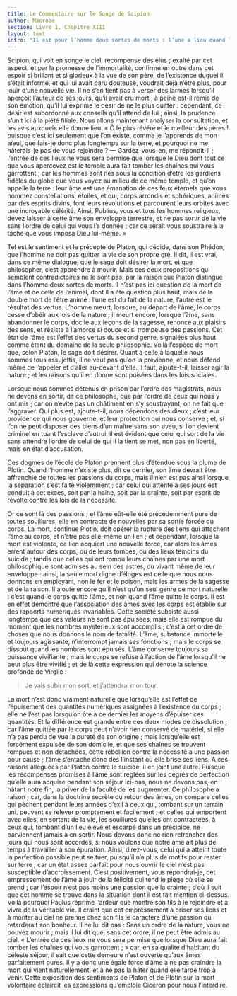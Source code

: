 ```yaml
---
title: Le Commentaire sur le Songe de Scipion
author: Macrobe
section: Livre 1, Chapitre XIII
layout: text
intro: "Il est pour l’homme deux sortes de morts : l’une a lieu quand l’ âme quitte le corps, la seconde, lorsque l’ âme restant unie au corps, elle se refuse aux plaisirs des sens, et fait abnégation de toutes jouissances et sensations matérielles. Cette dernière mort doit être l’objet de nos voeux ; nous ne devons pas hâter la première, mais attendre que Dieu lui-même brise les liens qui attachent l’ âme au corps."
---
```



Scipion, qui voit en songe le ciel, récompense des élus ; exalté par cet aspect, et par la promesse de l’immortalité, confirmé en outre dans cet espoir si brillant et si glorieux à la vue de son père, de l’existence duquel il s’était informé, et qui lui avait paru douteuse, voudrait déjà n’être plus, pour jouir d’une nouvelle vie. Il ne s’en tient pas à verser des larmes lorsqu’il aperçoit l’auteur de ses jours, qu’il avait cru mort ; à peine est-il remis de son émotion, qu’il lui exprime le désir de ne le plus quitter : cependant, ce désir est subordonné aux conseils qu’il attend de lui ; ainsi, la prudence s’unit ici à la piété filiale. Nous allons maintenant analyser la consultation, et les avis auxquels elle donne lieu. « Ô le plus révéré et le meilleur des pères ! puisque c’est ici seulement que l’on existe, comme je l’apprends de mon aïeul, que fais-je donc plus longtemps sur la terre, et pourquoi ne me hâterais-je pas de vous rejoindre ? — Gardez-vous-en, me répondit-il ; l’entrée de ces lieux ne vous sera permise que lorsque le Dieu dont tout ce que vous apercevez est le temple aura fait tomber les chaînes qui vous garrottent ; car les hommes sont nés sous la condition d’être les gardiens fidèles du globe que vous voyez au milieu de ce même temple, et qu’on appelle la terre : leur âme est une émanation de ces feux éternels que vous nommez constellations, étoiles, et qui, corps arrondis et sphériques, animés par des esprits divins, font leurs révolutions et parcourent leurs orbites avec une incroyable célérité. Ainsi, Publius, vous et tous les hommes religieux, devez laisser à cette âme son enveloppe terrestre, et ne pas sortir de la vie sans l’ordre de celui qui vous l’a donnée ; car ce serait vous soustraire à la tâche que vous imposa Dieu lui-même. »

<!--p2-->
Tel est le sentiment et le précepte de Platon, qui décide, dans son Phédon, que l’homme ne doit pas quitter la vie de son propre gré. Il dit, il est vrai, dans ce même dialogue, que le sage doit désirer la mort, et que philosopher, c’est apprendre à mourir. Mais ces deux propositions qui semblent contradictoires ne le sont pas, par la raison que Platon distingue dans l’homme deux sortes de morts. Il n’est pas ici question de la mort de l’âme et de celle de l’animal, dont il a été question plus haut, mais de la double mort de l’être animé : l’une est du fait de la nature, l’autre est le résultat des vertus. L’homme meurt, lorsque, au départ de l’âme, le corps cesse d’obéir aux lois de la nature ; il meurt encore, lorsque l’âme, sans abandonner le corps, docile aux leçons de la sagesse, renonce aux plaisirs des sens, et résiste à l’amorce si douce et si trompeuse des passions. Cet état de l’âme est l’effet des vertus du second genre, signalées plus haut comme étant du domaine de la seule philosophie. Voilà l’espèce de mort que, selon Platon, le sage doit désirer. Quant à celle à laquelle nous sommes tous assujettis, il ne veut pas qu’on la prévienne, et nous défend même de l’appeler et d’aller au-devant d’elle. Il faut, ajoute-t-il, laisser agir la nature ; et les raisons qu’il en donne sont puisées dans les lois sociales.

Lorsque nous sommes détenus en prison par l’ordre des magistrats, nous ne devons en sortir, dit ce philosophe, que par l’ordre de ceux qui nous y ont mis ; car on n’évite pas un châtiment en s’y soustrayant, on ne fait que l’aggraver. Qui plus est, ajoute-t-il, nous dépendons des dieux ; c’est leur providence qui nous gouverne, et leur protection qui nous conserve ; et, si l’on ne peut disposer des biens d’un maître sans son aveu, si l’on devient criminel en tuant l’esclave d’autrui, il est évident que celui qui sort de la vie sans attendre l’ordre de celui de qui il la tient se met, non pas en liberté, mais en état d’accusation.

Ces dogmes de l’école de Platon prennent plus d’étendue sous la plume de Plotin. Quand l’homme n’existe plus, dit ce dernier, son âme devrait être affranchie de toutes les passions du corps, mais il n’en est pas ainsi lorsque la séparation s’est faite violemment ; car celui qui attente à ses jours est conduit à cet excès, soit par la haine, soit par la crainte, soit par esprit de révolte contre les lois de la nécessité.

Or ce sont là des passions ; et l’âme eût-elle été précédemment pure de toutes souillures, elle en contracte de nouvelles par sa sortie forcée du corps. La mort, continue Plotin, doit opérer la rupture des liens qui attachent l’âme au corps, et n’être pas elle-même un lien ; et cependant, lorsque la mort est violente, ce lien acquiert une nouvelle force, car alors les âmes errent autour des corps, ou de leurs tombes, ou des lieux témoins du suicide ; tandis que celles qui ont rompu leurs chaînes par une mort philosophique sont admises au sein des astres, du vivant même de leur enveloppe : ainsi, la seule mort digne d’éloges est celle que nous nous donnons en employant, non le fer et le poison, mais les armes de la sagesse et de la raison. Il ajoute encore qu’il n’est qu’un seul genre de mort naturelle : c’est quand le corps quitte l’âme, et non quand l’âme quitte le corps. Il est en effet démontré que l’association des âmes avec les corps est établie sur des rapports numériques invariables. Cette société subsiste aussi longtemps que ces valeurs ne sont pas épuisées, mais elle est rompue du moment que les nombres mystérieux sont accomplis ; c’est à cet ordre de choses que nous donnons le nom de fatalité. L’âme, substance immortelle et toujours agissante, n’interrompt jamais ses fonctions ; mais le corps se dissout quand les nombres sont épuisés. L’âme conserve toujours sa puissance vivifiante ; mais le corps se refuse à l’action de l’âme lorsqu’il ne peut plus être vivifié ; et de là cette expression qui dénote la science profonde de Virgile :

> Je vais subir mon sort, et j’attendrai mon tour. 

La mort n’est donc vraiment naturelle que lorsqu’elle est l’effet de l’épuisement des quantités numériques assignées à l’existence du corps ; elle ne l’est pas lorsqu’on ôte à ce dernier les moyens d’épuiser ces quantités. Et la différence est grande entre ces deux modes de dissolution ; car l’âme quittée par le corps peut n’avoir rien conservé de matériel, si elle n’a pas perdu de vue la pureté de son origine ; mais lorsqu’elle est forcément expulsée de son domicile, et que ses chaînes se trouvent rompues et non détachées, cette rébellion contre la nécessité a une passion pour cause ; l’âme s’entache donc dès l’instant où elle brise ses liens. A ces raisons alléguées par Platon contre le suicide, il en joint une autre. Puisque les récompenses promises à l’âme sont réglées sur les degrés de perfection qu’elle aura acquise pendant son séjour ici-bas, nous ne devons pas, en hâtant notre fin, la priver de la faculté de les augmenter. Ce philosophe a raison ; car, dans la doctrine secrète du retour des âmes, on compare celles qui pèchent pendant leurs années d’exil à ceux qui, tombant sur un terrain uni, peuvent se relever promptement et facilement ; et celles qui emportent avec elles, en sortant de la vie, les souillures qu’elles ont contractées, à ceux qui, tombant d’un lieu élevé et escarpé dans un précipice, ne parviennent jamais à en sortir. Nous devons donc ne rien retrancher des jours qui nous sont accordés, si nous voulons que notre âme ait plus de temps à travailler à son épuration. Ainsi, direz-vous, celui qui a atteint toute la perfection possible peut se tuer, puisqu’il n’a plus de motifs pour rester sur terre ; car un état assez parfait pour nous ouvrir le ciel n’est pas susceptible d’accroissement. C’est positivement, vous répondrai-je, cet empressement de l’âme à jouir de la félicité qui tend le piège où elle se prend ; car l’espoir n’est pas moins une passion que la crainte ; d’où il suit que cet homme se trouve dans la situation dont il est fait mention ci-dessus. Voilà pourquoi Paulus réprime l’ardeur que montre son fils à le rejoindre et à vivre de la véritable vie. Il craint que cet empressement à briser ses liens et à monter au ciel ne prenne chez son fils le caractère d’une passion qui retarderait son bonheur. Il ne lui dit pas : Sans un ordre de la nature, vous ne pouvez mourir ; mais il lui dit que, sans cet ordre, il ne peut être admis au ciel. « L’entrée de ces lieux ne vous sera permise que lorsque Dieu aura fait tomber les chaînes qui vous garrottent ; » car, en sa qualité d’habitant du céleste séjour, il sait que cette demeure n’est ouverte qu’aux âmes parfaitement pures. Il y a donc une égale force d’âme à ne pas craindre la mort qui vient naturellement, et à ne pas la hâter quand elle tarde trop à venir. Cette exposition des sentiments de Platon et de Plotin sur la mort volontaire éclaircit les expressions qu’emploie Cicéron pour nous l’interdire.